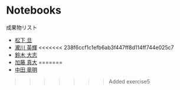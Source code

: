 # Notebooks

成果物リスト

* [松下 旦](http://nbviewer.jupyter.org/github/myuuuuun/oyama_seminar2016/blob/master/exercise/ex01/Simple%20Optimal%20Growth.ipynb)
* [瀧川 英輝](http://nbviewer.jupyter.org/github/EikiTakigawa/Exercise5/blob/master/Exercise5.ipynb)
<<<<<<< 238f6ccf1c1efb6ab3f447ff8d114ff744e025c7
* [鈴木 大志](http://nbviewer.jupyter.org/github/SUZUKITAISHI/interpolation/blob/master/%E8%AA%B2%E9%A1%8C5.ipynb)
* [加藤 真大](http://nbviewer.jupyter.org/github/NlGG/quant_econ_ex/blob/master/A_Simple_Optimal_Growth_Model.jl.ipynb)
=======
* [中田 竜明](http://nbviewer.jupyter.org/github/nswa17/MyInterpolations.jl/blob/master/ex05.ipynb?flush=true)
>>>>>>> Added exercise5
